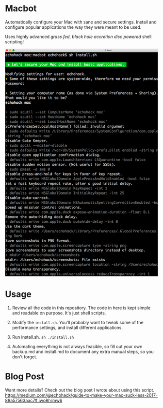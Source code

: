 # Macbot

Automatically configure your Mac with sane and secure settings. Install and configure popular applications the way they were meant to be used.

Uses highly advanced *grass fed*, *black hole accretion disc powered* shell scripting!

![Example Image](example.png)

# Usage

1. Review all the code in this repository. The code in here is kept simple and readable on purpose. It's just shell scripts.

2. Modify the `install.sh`. You'll probably want to tweak some of the performance settings, and install different applications.

3. Run install.sh. `sh ./install.sh`

4. Automating everything is not always feasible, so fill out your own backup.md and install.md to document any extra manual steps, so you don't forget.

# Blog Post

Want more details? Check out the blog post I wrote about using this script. https://medium.com/@echohack/guide-to-make-your-mac-suck-less-2017-88a57563aac7#.iwo8hrmw6
